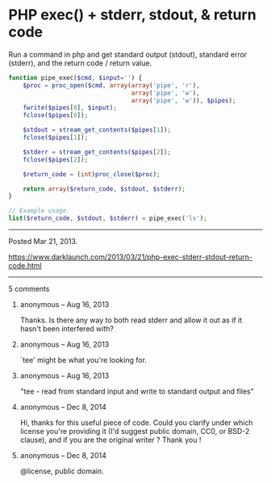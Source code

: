 # PHP exec() + stderr, stdout, & return code

Run a command in php and get standard output (stdout), standard error (stderr), and the return code / return value.

```php
function pipe_exec($cmd, $input='') {
    $proc = proc_open($cmd, array(array('pipe', 'r'),
                                  array('pipe', 'w'),
                                  array('pipe', 'w')), $pipes);
    fwrite($pipes[0], $input);
    fclose($pipes[0]);

    $stdout = stream_get_contents($pipes[1]);
    fclose($pipes[1]);

    $stderr = stream_get_contents($pipes[2]);
    fclose($pipes[2]);

    $return_code = (int)proc_close($proc);

    return array($return_code, $stdout, $stderr);
}
```

```php
// Example usage.
list($return_code, $stdout, $stderr) = pipe_exec('ls');
```

---

Posted Mar 21, 2013.

https://www.darklaunch.com/2013/03/21/php-exec-stderr-stdout-return-code.html

---

5 comments

<ol><li><div>

anonymous &ndash; Aug 16, 2013<div>

Thanks. Is there any way to both read stderr and allow it out as if it hasn't been interfered with?

</div></div></li><li><div>

anonymous &ndash; Aug 16, 2013<div>

`tee' might be what you're looking for.

</div></div></li><li><div>

anonymous &ndash; Aug 16, 2013<div>

"tee - read from standard input and write to standard output and files"

</div></div></li><li><div>

anonymous &ndash; Dec 8, 2014<div>

Hi, thanks for this useful piece of code. Could you clarify under which license you're providing it (I'd suggest public domain, CC0, or BSD-2 clause), and if you are the original writer ? Thank you !

</div></div></li><li><div>

anonymous &ndash; Dec 8, 2014<div>

@license, public domain.

</div></div></li></ol>
